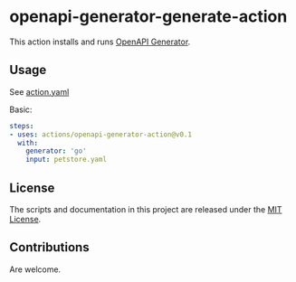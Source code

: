 # openapi-generator-generate-action

This action installs and runs [OpenAPI Generator](https://openapi-generator.tech/).

## Usage

See [action.yaml](https://craicoverflow/openapi-generator-action/blob/main/action.yml)

Basic:

```yaml
steps:
- uses: actions/openapi-generator-action@v0.1
  with:
    generator: 'go'
    input: petstore.yaml
```

## License

The scripts and documentation in this project are released under the [MIT License](LICENSE).

## Contributions

Are welcome.
